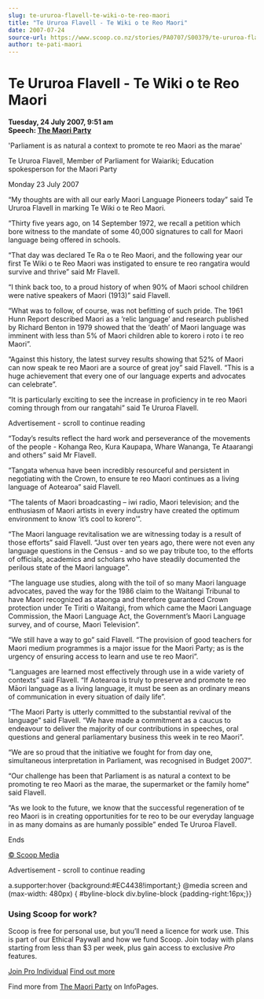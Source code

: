 ```yaml
---
slug: te-ururoa-flavell-te-wiki-o-te-reo-maori
title: "Te Ururoa Flavell - Te Wiki o te Reo Maori"
date: 2007-07-24
source-url: https://www.scoop.co.nz/stories/PA0707/S00379/te-ururoa-flavell-te-wiki-o-te-reo-maori.htm
author: te-pati-maori
---
```

Te Ururoa Flavell - Te Wiki o te Reo Maori
==========================================

**Tuesday, 24 July 2007, 9:51 am**  
**Speech: [The Maori Party](https://info.scoop.co.nz/The_Maori_Party)**

'Parliament is as natural a context to promote te reo Maori as the marae'

Te Ururoa Flavell, Member of Parliament for Waiariki; Education spokesperson for the Maori Party

Monday 23 July 2007

“My thoughts are with all our early Maori Language Pioneers today” said Te Ururoa Flavell in marking Te Wiki o te Reo Maori.

“Thirty five years ago, on 14 September 1972, we recall a petition which bore witness to the mandate of some 40,000 signatures to call for Maori language being offered in schools.

“That day was declared Te Ra o te Reo Maori, and the following year our first Te Wiki o te Reo Maori was instigated to ensure te reo rangatira would survive and thrive” said Mr Flavell.

“I think back too, to a proud history of when 90% of Maori school children were native speakers of Maori (1913)” said Flavell.

“What was to follow, of course, was not befitting of such pride. The 1961 Hunn Report described Maori as a ‘relic language’ and research published by Richard Benton in 1979 showed that the ‘death’ of Maori language was imminent with less than 5% of Maori children able to korero i roto i te reo Maori”.

“Against this history, the latest survey results showing that 52% of Maori can now speak te reo Maori are a source of great joy” said Flavell. “This is a huge achievement that every one of our language experts and advocates can celebrate”.

“It is particularly exciting to see the increase in proficiency in te reo Maori coming through from our rangatahi” said Te Ururoa Flavell.

Advertisement - scroll to continue reading





“Today’s results reflect the hard work and perseverance of the movements of the people - Kohanga Reo, Kura Kaupapa, Whare Wananga, Te Ataarangi and others” said Mr Flavell.

“Tangata whenua have been incredibly resourceful and persistent in negotiating with the Crown, to ensure te reo Maori continues as a living language of Aotearoa” said Flavell.

“The talents of Maori broadcasting – iwi radio, Maori television; and the enthusiasm of Maori artists in every industry have created the optimum environment to know ‘it’s cool to korero’”.

“The Maori language revitalisation we are witnessing today is a result of those efforts” said Flavell. “Just over ten years ago, there were not even any language questions in the Census - and so we pay tribute too, to the efforts of officials, academics and scholars who have steadily documented the perilous state of the Maori language”.

“The language use studies, along with the toil of so many Maori language advocates, paved the way for the 1986 claim to the Waitangi Tribunal to have Maori recognized as ataonga and therefore guaranteed Crown protection under Te Tiriti o Waitangi, from which came the Maori Language Commission, the Maori Language Act, the Government’s Maori Language survey, and of course, Maori Television”.

“We still have a way to go” said Flavell. “The provision of good teachers for Maori medium programmes is a major issue for the Maori Party; as is the urgency of ensuring access to learn and use te reo Maori”.

“Languages are learned most effectively through use in a wide variety of contexts” said Flavell. “If Aotearoa is truly to preserve and promote te reo Māori language as a living language, it must be seen as an ordinary means of communication in every situation of daily life”.

“The Maori Party is utterly committed to the substantial revival of the language” said Flavell. “We have made a commitment as a caucus to endeavour to deliver the majority of our contributions in speeches, oral questions and general parliamentary business this week in te reo Maori”.

“We are so proud that the initiative we fought for from day one, simultaneous interpretation in Parliament, was recognised in Budget 2007”.

“Our challenge has been that Parliament is as natural a context to be promoting te reo Maori as the marae, the supermarket or the family home” said Flavell.

“As we look to the future, we know that the successful regeneration of te reo Maori is in creating opportunities for te reo to be our everyday language in as many domains as are humanly possible” ended Te Ururoa Flavell.

Ends

  

[© Scoop Media](http://www.scoop.co.nz/about/terms.html)  

Advertisement - scroll to continue reading



a.supporter:hover {background:#EC4438!important;} @media screen and (max-width: 480px) { #byline-block div.byline-block {padding-right:16px;}}

### Using Scoop for work?

Scoop is free for personal use, but you’ll need a licence for work use. This is part of our Ethical Paywall and how we fund Scoop. Join today with plans starting from less than $3 per week, plus gain access to exclusive _Pro_ features.  
  
[Join Pro Individual](https://pro.scoop.co.nz/Individual/?from=ProIn24) [Find out more](https://pro.scoop.co.nz/using-scoop-for-work/?from=ProIn24)

Find more from [The Maori Party](https://info.scoop.co.nz/The_Maori_Party) on InfoPages.